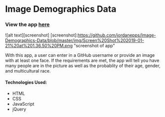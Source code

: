 # Image Demographics Data

### View the app [here](https://jordanepps.github.io/Image-Demographics-Data/)
![alt text][screenshot] 
[screenshot]:https://github.com/jordanepps/Image-Demographics-Data/blob/master/img/Screen%20Shot%202019-01-21%20at%201.36.50%20PM.png "screenshot of app"

With this app, a user can enter in a GitHub username or provide an image with at least one face. If the requirements are met, the app will tell you have many people are in the picture as well as the probablity of their age, gender, and multicultural race.

#### Technologies Used:

- HTML
- CSS
- JavaScript
- jQuery
